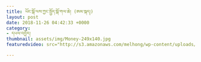 ```yaml
---
title: ཡོང་སྒོ་ལས་ཀྱང་སྤྱོད་སྒོ་གལ་ཆེ། (ཨམ་སྐད།)
layout: post
date: 2018-11-26 04:42:33 +0000
category:
- དཔལ་འབྱོར།
thumbnail: assets/img/Money-249x140.jpg
featuredvideo: src="http://s3.amazonaws.com/melhong/wp-content/uploads/2018/11/22113849/Amdo-Kay.mp4

---
```

